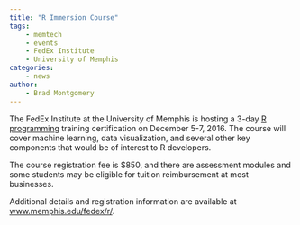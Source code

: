 ```yaml
---
title: "R Immersion Course"
tags:
    - memtech
    - events
    - FedEx Institute
    - University of Memphis
categories:
    - news
author:
    - Brad Montgomery
---
```



The FedEx Institute at the University of Memphis is hosting a 3-day
<a href="https://en.wikipedia.org/wiki/R_(programming_language)">R programming</a>
training certification on December 5-7, 2016. The course will cover machine
learning, data visualization, and several other key components that would be of
interest to R developers.

The course registration fee is $850, and there are assessment modules and
some students may be eligible for tuition reimbursement at most businesses.

Additional details and registration information are available
at <a href="http://www.memphis.edu/fedex/r/">www.memphis.edu/fedex/r/</a>.
